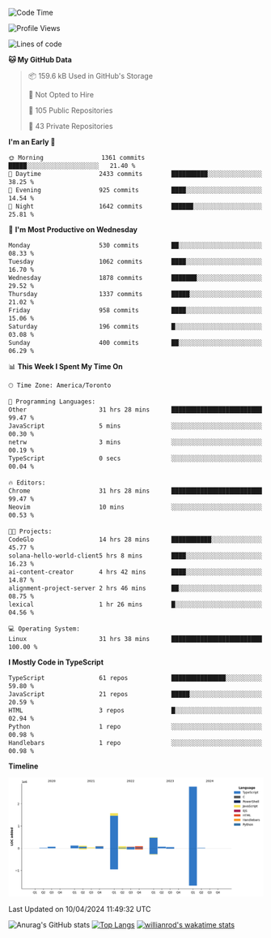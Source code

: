 <!--START_SECTION:waka-->
![Code Time](http://img.shields.io/badge/Code%20Time-1%2C410%20hrs%2042%20mins-blue)

![Profile Views](http://img.shields.io/badge/Profile%20Views-0-blue)

![Lines of code](https://img.shields.io/badge/From%20Hello%20World%20I%27ve%20Written-5.6%20million%20lines%20of%20code-blue)

**🐱 My GitHub Data** 

> 📦 159.6 kB Used in GitHub's Storage 
 > 
> 🚫 Not Opted to Hire
 > 
> 📜 105 Public Repositories 
 > 
> 🔑 43 Private Repositories 
 > 
**I'm an Early 🐤** 

```text
🌞 Morning                1361 commits        █████░░░░░░░░░░░░░░░░░░░░   21.40 % 
🌆 Daytime                2433 commits        ██████████░░░░░░░░░░░░░░░   38.25 % 
🌃 Evening                925 commits         ████░░░░░░░░░░░░░░░░░░░░░   14.54 % 
🌙 Night                  1642 commits        ██████░░░░░░░░░░░░░░░░░░░   25.81 % 
```
📅 **I'm Most Productive on Wednesday** 

```text
Monday                   530 commits         ██░░░░░░░░░░░░░░░░░░░░░░░   08.33 % 
Tuesday                  1062 commits        ████░░░░░░░░░░░░░░░░░░░░░   16.70 % 
Wednesday                1878 commits        ███████░░░░░░░░░░░░░░░░░░   29.52 % 
Thursday                 1337 commits        █████░░░░░░░░░░░░░░░░░░░░   21.02 % 
Friday                   958 commits         ████░░░░░░░░░░░░░░░░░░░░░   15.06 % 
Saturday                 196 commits         █░░░░░░░░░░░░░░░░░░░░░░░░   03.08 % 
Sunday                   400 commits         ██░░░░░░░░░░░░░░░░░░░░░░░   06.29 % 
```


📊 **This Week I Spent My Time On** 

```text
🕑︎ Time Zone: America/Toronto

💬 Programming Languages: 
Other                    31 hrs 28 mins      █████████████████████████   99.47 % 
JavaScript               5 mins              ░░░░░░░░░░░░░░░░░░░░░░░░░   00.30 % 
netrw                    3 mins              ░░░░░░░░░░░░░░░░░░░░░░░░░   00.19 % 
TypeScript               0 secs              ░░░░░░░░░░░░░░░░░░░░░░░░░   00.04 % 

🔥 Editors: 
Chrome                   31 hrs 28 mins      █████████████████████████   99.47 % 
Neovim                   10 mins             ░░░░░░░░░░░░░░░░░░░░░░░░░   00.53 % 

🐱‍💻 Projects: 
CodeGlo                  14 hrs 28 mins      ███████████░░░░░░░░░░░░░░   45.77 % 
solana-hello-world-client5 hrs 8 mins        ████░░░░░░░░░░░░░░░░░░░░░   16.23 % 
ai-content-creator       4 hrs 42 mins       ████░░░░░░░░░░░░░░░░░░░░░   14.87 % 
alignment-project-server 2 hrs 46 mins       ██░░░░░░░░░░░░░░░░░░░░░░░   08.75 % 
lexical                  1 hr 26 mins        █░░░░░░░░░░░░░░░░░░░░░░░░   04.56 % 

💻 Operating System: 
Linux                    31 hrs 38 mins      █████████████████████████   100.00 % 
```

**I Mostly Code in TypeScript** 

```text
TypeScript               61 repos            ███████████████░░░░░░░░░░   59.80 % 
JavaScript               21 repos            █████░░░░░░░░░░░░░░░░░░░░   20.59 % 
HTML                     3 repos             █░░░░░░░░░░░░░░░░░░░░░░░░   02.94 % 
Python                   1 repo              ░░░░░░░░░░░░░░░░░░░░░░░░░   00.98 % 
Handlebars               1 repo              ░░░░░░░░░░░░░░░░░░░░░░░░░   00.98 % 
```



**Timeline**

![Lines of Code chart](https://raw.githubusercontent.com/wise-introvert/wise-introvert/master/assets/bar_graph.png)


 Last Updated on 10/04/2024 11:49:32 UTC
<!--END_SECTION:waka-->

![Anurag's GitHub stats](https://github-readme-stats.vercel.app/api?username=wise-introvert&count_private=true&show_icons=true)
[![Top Langs](https://github-readme-stats.vercel.app/api/top-langs/?username=wise-introvert&langs_count=10)](https://github.com/anuraghazra/github-readme-stats)
[![willianrod's wakatime stats](https://github-readme-stats.vercel.app/api/wakatime?username=wiseintrovert)](https://github.com/anuraghazra/github-readme-stats)
